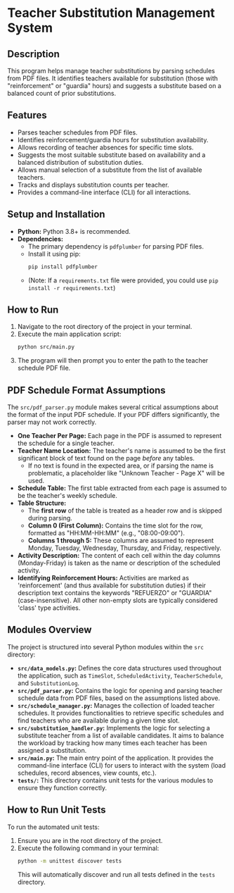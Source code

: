 # Teacher Substitution Management System

## Description
This program helps manage teacher substitutions by parsing schedules from PDF files. It identifies teachers available for substitution (those with "reinforcement" or "guardia" hours) and suggests a substitute based on a balanced count of prior substitutions.

## Features
- Parses teacher schedules from PDF files.
- Identifies reinforcement/guardia hours for substitution availability.
- Allows recording of teacher absences for specific time slots.
- Suggests the most suitable substitute based on availability and a balanced distribution of substitution duties.
- Allows manual selection of a substitute from the list of available teachers.
- Tracks and displays substitution counts per teacher.
- Provides a command-line interface (CLI) for all interactions.

## Setup and Installation
- **Python:** Python 3.8+ is recommended.
- **Dependencies:**
    - The primary dependency is `pdfplumber` for parsing PDF files.
    - Install it using pip:
      ```bash
      pip install pdfplumber
      ```
    - (Note: If a `requirements.txt` file were provided, you could use `pip install -r requirements.txt`)

## How to Run
1.  Navigate to the root directory of the project in your terminal.
2.  Execute the main application script:
    ```bash
    python src/main.py
    ```
3.  The program will then prompt you to enter the path to the teacher schedule PDF file.

## PDF Schedule Format Assumptions
The `src/pdf_parser.py` module makes several critical assumptions about the format of the input PDF schedule. If your PDF differs significantly, the parser may not work correctly.

-   **One Teacher Per Page:** Each page in the PDF is assumed to represent the schedule for a single teacher.
-   **Teacher Name Location:** The teacher's name is assumed to be the first significant block of text found on the page *before* any tables.
    -   If no text is found in the expected area, or if parsing the name is problematic, a placeholder like "Unknown Teacher - Page X" will be used.
-   **Schedule Table:** The first table extracted from each page is assumed to be the teacher's weekly schedule.
-   **Table Structure:**
    -   The **first row** of the table is treated as a header row and is skipped during parsing.
    -   **Column 0 (First Column):** Contains the time slot for the row, formatted as "HH:MM-HH:MM" (e.g., "08:00-09:00").
    -   **Columns 1 through 5:** These columns are assumed to represent Monday, Tuesday, Wednesday, Thursday, and Friday, respectively.
-   **Activity Description:** The content of each cell within the day columns (Monday-Friday) is taken as the name or description of the scheduled activity.
-   **Identifying Reinforcement Hours:** Activities are marked as 'reinforcement' (and thus available for substitution duties) if their description text contains the keywords "REFUERZO" or "GUARDIA" (case-insensitive). All other non-empty slots are typically considered 'class' type activities.

## Modules Overview
The project is structured into several Python modules within the `src` directory:

-   **`src/data_models.py`:** Defines the core data structures used throughout the application, such as `TimeSlot`, `ScheduledActivity`, `TeacherSchedule`, and `SubstitutionLog`.
-   **`src/pdf_parser.py`:** Contains the logic for opening and parsing teacher schedule data from PDF files, based on the assumptions listed above.
-   **`src/schedule_manager.py`:** Manages the collection of loaded teacher schedules. It provides functionalities to retrieve specific schedules and find teachers who are available during a given time slot.
-   **`src/substitution_handler.py`:** Implements the logic for selecting a substitute teacher from a list of available candidates. It aims to balance the workload by tracking how many times each teacher has been assigned a substitution.
-   **`src/main.py`:** The main entry point of the application. It provides the command-line interface (CLI) for users to interact with the system (load schedules, record absences, view counts, etc.).
-   **`tests/`:** This directory contains unit tests for the various modules to ensure they function correctly.

## How to Run Unit Tests
To run the automated unit tests:

1.  Ensure you are in the root directory of the project.
2.  Execute the following command in your terminal:
    ```bash
    python -m unittest discover tests
    ```
    This will automatically discover and run all tests defined in the `tests` directory.
